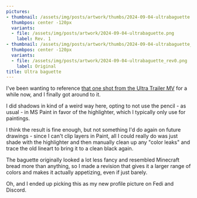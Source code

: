 ```yaml
---
pictures:
- thumbnail: /assets/img/posts/artwork/thumbs/2024-09-04-ultrabaguette.jpg
  thumbpos: center -120px
  variants:
  - file: /assets/img/posts/artwork/2024-09-04-ultrabaguette.png
    label: Rev. 1
- thumbnail: /assets/img/posts/artwork/thumbs/2024-09-04-ultrabaguette_rev0.jpg
  thumbpos: center -120px
  variants:
  - file: /assets/img/posts/artwork/2024-09-04-ultrabaguette_rev0.png
    label: Original
title: Ultra baguette
---
```

I've been wanting to reference [that one shot from the Ultra Trailer MV](http://www.youtube.com/watch?v=Fhg3KsDkMJM&t=129s) for a while now, and I finally got around to it.

I did shadows in kind of a weird way here, opting to not use the pencil - as usual - in MS Paint in favor of the highlighter, which I typically only use for paintings.

I think the result is fine enough, but not something I'd do again on future drawings - since I can't clip layers in Paint, all I could really do was just shade with the highlighter and then manually clean up any "color leaks" and trace the old lineart to bring it to a clean black again.

The baguette originally looked a lot less fancy and resembled Minecraft bread more than anything, so I made a revision that gives it a larger range of colors and makes it actually appetizing, even if just barely.

Oh, and I ended up picking this as my new profile picture on Fedi and Discord.
